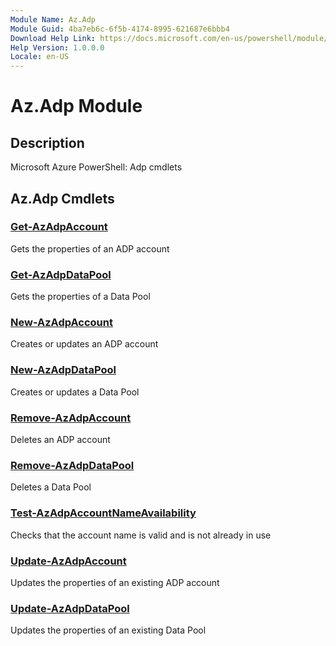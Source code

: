 ```yaml
---
Module Name: Az.Adp
Module Guid: 4ba7eb6c-6f5b-4174-8995-621687e6bbb4
Download Help Link: https://docs.microsoft.com/en-us/powershell/module/az.adp
Help Version: 1.0.0.0
Locale: en-US
---
```


# Az.Adp Module
## Description
Microsoft Azure PowerShell: Adp cmdlets

## Az.Adp Cmdlets
### [Get-AzAdpAccount](Get-AzAdpAccount.md)
Gets the properties of an ADP account

### [Get-AzAdpDataPool](Get-AzAdpDataPool.md)
Gets the properties of a Data Pool

### [New-AzAdpAccount](New-AzAdpAccount.md)
Creates or updates an ADP account

### [New-AzAdpDataPool](New-AzAdpDataPool.md)
Creates or updates a Data Pool

### [Remove-AzAdpAccount](Remove-AzAdpAccount.md)
Deletes an ADP account

### [Remove-AzAdpDataPool](Remove-AzAdpDataPool.md)
Deletes a Data Pool

### [Test-AzAdpAccountNameAvailability](Test-AzAdpAccountNameAvailability.md)
Checks that the account name is valid and is not already in use

### [Update-AzAdpAccount](Update-AzAdpAccount.md)
Updates the properties of an existing ADP account

### [Update-AzAdpDataPool](Update-AzAdpDataPool.md)
Updates the properties of an existing Data Pool

